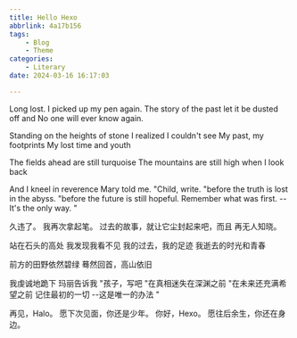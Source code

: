 ```yaml
---
title: Hello Hexo
abbrlink: 4a17b156
tags: 
    - Blog
    - Theme
categories: 
    - Literary
date: 2024-03-16 16:17:03

---
```


Long lost.
I picked up my pen again.
The story of the past let it be dusted off and
No one will ever know again.

Standing on the heights of stone
I realized I couldn't see
My past, my footprints
My lost time and youth

The fields ahead are still turquoise
The mountains are still high when I look back

And I kneel in reverence
Mary told me.
"Child, write.
"before the truth is lost in the abyss.
"before the future is still hopeful.
Remember what was first.
--It's the only way. "

久违了。
我再次拿起笔。
过去的故事，就让它尘封起来吧，而且
再无人知晓。

站在石头的高处
我发现我看不见
我的过去，我的足迹
我逝去的时光和青春

前方的田野依然碧绿
蓦然回首，高山依旧

我虔诚地跪下
玛丽告诉我
"孩子，写吧
"在真相迷失在深渊之前
"在未来还充满希望之前
记住最初的一切
--这是唯一的办法 "

再见，Halo。
愿下次见面，你还是少年。
你好，Hexo。
愿往后余生，你还在身边。

